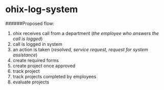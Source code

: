 # ohix-log-system
######Proposed flow:
1. ohix receives call from a department (*the employee who answers the call is logged*)
2. call is logged in system 
3. an action is taken (*resolved, service request, request for system assistance*)
4. create required forms
5. create project once approved
6. track project
7. track projects completed by employees
8. evaluate projects
